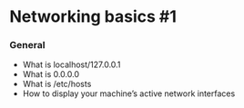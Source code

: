 # Networking basics #1
### General
* What is localhost/127.0.0.1
* What is 0.0.0.0
* What is /etc/hosts
* How to display your machine’s active network interfaces
